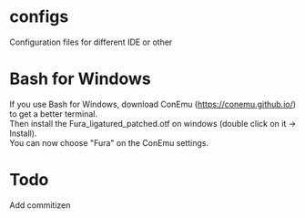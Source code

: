 # configs
Configuration files for different IDE or other

# Bash for Windows
If you use Bash for Windows, download ConEmu (https://conemu.github.io/) to get a better terminal.<br/>
Then install the Fura_ligatured_patched.otf on windows (double click on it -> Install).<br/>
You can now choose "Fura" on the ConEmu settings.

# Todo
Add commitizen
